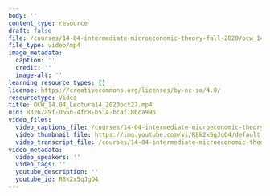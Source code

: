 ```yaml
---
body: ''
content_type: resource
draft: false
file: /courses/14-04-intermediate-microeconomic-theory-fall-2020/ocw_1404_lecture14_2020oct27_360p_16_9.mp4
file_type: video/mp4
image_metadata:
  caption: ''
  credit: ''
  image-alt: ''
learning_resource_types: []
license: https://creativecommons.org/licenses/by-nc-sa/4.0/
resourcetype: Video
title: OCW_14.04_Lecture14_2020oct27.mp4
uid: 83267a9f-055b-4fc8-b514-bcaf18bca996
video_files:
  video_captions_file: /courses/14-04-intermediate-microeconomic-theory-fall-2020/1iAnlaQmVo-Z55Mevv81s6zmsEueYqfiD_transcript.webvtt
  video_thumbnail_file: https://img.youtube.com/vi/R8k2x5qJgO4/default.jpg
  video_transcript_file: /courses/14-04-intermediate-microeconomic-theory-fall-2020/1iAnlaQmVo-Z55Mevv81s6zmsEueYqfiD_transcript.pdf
video_metadata:
  video_speakers: ''
  video_tags: ''
  youtube_description: ''
  youtube_id: R8k2x5qJgO4
---
```

